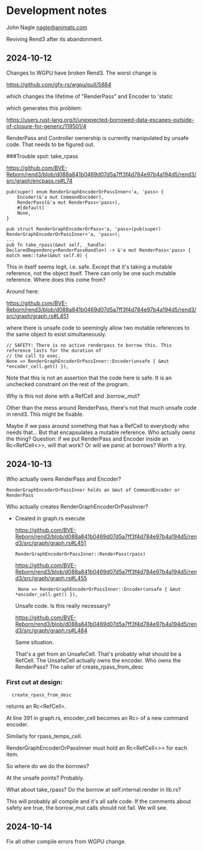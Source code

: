 # Development notes
John Nagle
nagle@animats.com

Reviving Rend3 after its abandonment.

## 2024-10-12

Changes to WGPU have broken Rend3. The worst change is

https://github.com/gfx-rs/wgpu/pull/5884

which changes the lifetime of "RenderPass" and Encoder to 'static

which generates this problem:

https://users.rust-lang.org/t/unexpected-borrowed-data-escapes-outside-of-closure-for-generic/119501/4

RenderPass and Controller ownership is currently manipulated by unsafe code. 
That needs to be figured out. 

###Trouble spot: take_rpass
  
https://github.com/BVE-Reborn/rend3/blob/d088a841b0469d07d5a7ff3f4d784e97b4a194d5/rend3/src/graph/encpass.rs#L74
  
    pub(super) enum RenderGraphEncoderOrPassInner<'a, 'pass> {
        Encoder(&'a mut CommandEncoder),
        RenderPass(&'a mut RenderPass<'pass>),
        #[default]
        None,
    }   
  
    pub struct RenderGraphEncoderOrPass<'a, 'pass>(pub(super) RenderGraphEncoderOrPassInner<'a, 'pass>);
    ...
    pub fn take_rpass(&mut self, _handle: DeclaredDependency<RenderPassHandle>) -> &'a mut RenderPass<'pass> {
    match mem::take(&mut self.0) {
        
This in itself seems legit, i.e. safe. Except that it's taking a mutable reference, not the object itself.
There can only be one such mutable reference. Where does this come from?
  
Around here:
  
  https://github.com/BVE-Reborn/rend3/blob/d088a841b0469d07d5a7ff3f4d784e97b4a194d5/rend3/src/graph/graph.rs#L451
  
where there is unsafe code to seemingly allow two mutable references to the same object to exist simultaneously.
  
    // SAFETY: There is no active renderpass to borrow this. This reference lasts for the duration of
    // the call to exec.
    None => RenderGraphEncoderOrPassInner::Encoder(unsafe { &mut *encoder_cell.get() }),
      
Note that this is not an assertion that the code here is safe.
It is an unchecked constraint on the rest of the program.
  
Why is this not done with a RefCell and .borrow_mut?
  
Other than the mess around RenderPass, there's not that much unsafe code in rend3.
This might be fixable.
  
Maybe if we pass around something that has a RefCell<RenderGraphEncoderOrPassInner>
to everybody who needs that...
But that encapsulates a mutable reference. Who actually *owns* the thing?
Question: if we put RenderPass and Encoder inside an Rc<RefCell<>>, will that work?
Or will we panic at borrows?
Worth a try.

## 2024-10-13

Who actually owns RenderPass and Encoder?

    RenderGraphEncoderOrPassInner holds an &mut of CommandEncoder or RenderPass

Who actually creates RenderGraphEncoderOrPassInner?
* Created in graph.rs execute

  https://github.com/BVE-Reborn/rend3/blob/d088a841b0469d07d5a7ff3f4d784e97b4a194d5/rend3/src/graph/graph.rs#L451

      RenderGraphEncoderOrPassInner::RenderPass(rpass)

  https://github.com/BVE-Reborn/rend3/blob/d088a841b0469d07d5a7ff3f4d784e97b4a194d5/rend3/src/graph/graph.rs#L455

       None => RenderGraphEncoderOrPassInner::Encoder(unsafe { &mut *encoder_cell.get() }),
 
  Unsafe code. Is this really necessary?
  
  https://github.com/BVE-Reborn/rend3/blob/d088a841b0469d07d5a7ff3f4d784e97b4a194d5/rend3/src/graph/graph.rs#L484
  
  Same situation.
  
  That's a get from an UnsafeCell. That's probably what should be a RefCell.
  The UnsafeCell actually owns the encoder. 
  Who owns the RenderPass? 
  The caller of 
      create_rpass_from_desc
  
### First cut at design:

      create_rpass_from_desc

returns an Rc<RefCell<RenderPass>>.

At line 391 in graph.rs,
  encoder_cell becomes an Rc<RefCell>> of a new command encoder.
  
Similarly for rpass_temps_cell.

RenderGraphEncoderOrPassInner must hold an Rc<RefCell<>> for each item.

So where do we do the borrows?

At the unsafe points? Probably.

What about take_rpass? 
Do the borrow at self.internal.render in lib.rs? 

This will probably all compile and it's all safe code. If the comments about safety are true,
the borrow_mut calls should not fail. We will see.

## 2024-10-14

Fix all other compile errors from WGPU change.


  
  
